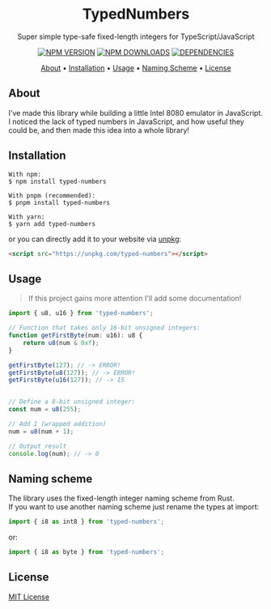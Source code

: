 <h1 align="center">TypedNumbers</h1>
<p align="center">Super simple type-safe fixed-length integers for TypeScript/JavaScript</p>
<p align="center">
  <a href="https://npmjs.com/package/typed-numbers"><img src="https://img.shields.io/npm/v/typed-numbers?style=for-the-badge" alt="NPM VERSION"></a>
  <a href="https://npmjs.com/package/typed-numbers"><img src="https://img.shields.io/npm/dt/typed-numbers?style=for-the-badge" alt="NPM DOWNLOADS"></a>
  <a href="https://npmjs.com/package/typed-numbers"><img src="https://img.shields.io/librariesio/release/npm/typed-numbers?style=for-the-badge" alt="DEPENDENCIES"></a>
</p>
<p align="center">
  <a href="#about">About</a> •
  <a href="#installation">Installation</a> •
  <a href="#usage">Usage</a> •
  <a href="#naming-scheme">Naming Scheme</a> •
  <a href="#license">License</a>
</p>

## About

I've made this library while building a little Intel 8080 emulator in JavaScript.  
I noticed the lack of typed numbers in JavaScript, and how useful they could be, and then made this idea into a whole library!

## Installation

```sh-session
With npm:
$ npm install typed-numbers

With pnpm (recommended):
$ pnpm install typed-numbers

With yarn:
$ yarn add typed-numbers
```
or you can directly add it to your website via [unpkg](https://unpkg.com/):
```html
<script src="https://unpkg.com/typed-numbers"></script>
```

## Usage

> If this project gains more attention I'll add some documentation!

```typescript
import { u8, u16 } from 'typed-numbers';

// Function that takes only 16-bit unsigned integers:
function getFirstByte(num: u16): u8 {
	return u8(num & 0xf);
}

getFirstByte(127); // -> ERROR!
getFirstByte(u8(127)); // -> ERROR!
getFirstByte(u16(127)); // -> 15


// Define a 8-bit unsigned integer:
const num = u8(255);

// Add 1 (wrapped addition)
num = u8(num + 1);

// Output result
console.log(num); // -> 0
```

## Naming scheme

The library uses the fixed-length integer naming scheme from Rust.  
If you want to use another naming scheme just rename the types at import:
```typescript
import { i8 as int8 } from 'typed-numbers';
```
or:
```typescript
import { i8 as byte } from 'typed-numbers';
```


## License

[MIT License](https://github.com/Skayo/TypedNumbers/blob/main/LICENSE)
